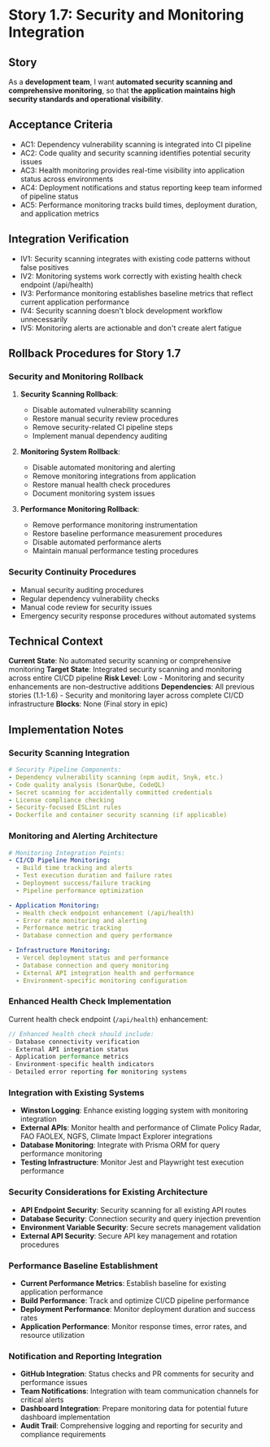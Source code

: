 # Story 1.7: Security and Monitoring Integration

## Story

As a **development team**,
I want **automated security scanning and comprehensive monitoring**,
so that **the application maintains high security standards and operational visibility**.

## Acceptance Criteria

- AC1: Dependency vulnerability scanning is integrated into CI pipeline
- AC2: Code quality and security scanning identifies potential security issues
- AC3: Health monitoring provides real-time visibility into application status across environments
- AC4: Deployment notifications and status reporting keep team informed of pipeline status
- AC5: Performance monitoring tracks build times, deployment duration, and application metrics

## Integration Verification

- IV1: Security scanning integrates with existing code patterns without false positives
- IV2: Monitoring systems work correctly with existing health check endpoint (/api/health)
- IV3: Performance monitoring establishes baseline metrics that reflect current application performance
- IV4: Security scanning doesn't block development workflow unnecessarily
- IV5: Monitoring alerts are actionable and don't create alert fatigue

## Rollback Procedures for Story 1.7

### Security and Monitoring Rollback

1. **Security Scanning Rollback**:
   - Disable automated vulnerability scanning
   - Restore manual security review procedures
   - Remove security-related CI pipeline steps
   - Implement manual dependency auditing

2. **Monitoring System Rollback**:
   - Disable automated monitoring and alerting
   - Remove monitoring integrations from application
   - Restore manual health check procedures
   - Document monitoring system issues

3. **Performance Monitoring Rollback**:
   - Remove performance monitoring instrumentation
   - Restore baseline performance measurement procedures
   - Disable automated performance alerts
   - Maintain manual performance testing procedures

### Security Continuity Procedures

- Manual security auditing procedures
- Regular dependency vulnerability checks
- Manual code review for security issues
- Emergency security response procedures without automated systems

## Technical Context

**Current State**: No automated security scanning or comprehensive monitoring
**Target State**: Integrated security scanning and monitoring across entire CI/CD pipeline
**Risk Level**: Low - Monitoring and security enhancements are non-destructive additions
**Dependencies**: All previous stories (1.1-1.6) - Security and monitoring layer across complete CI/CD infrastructure
**Blocks**: None (Final story in epic)

## Implementation Notes

### Security Scanning Integration

```yaml
# Security Pipeline Components:
- Dependency vulnerability scanning (npm audit, Snyk, etc.)
- Code quality analysis (SonarQube, CodeQL)
- Secret scanning for accidentally committed credentials
- License compliance checking
- Security-focused ESLint rules
- Dockerfile and container security scanning (if applicable)
```

### Monitoring and Alerting Architecture

```yaml
# Monitoring Integration Points:
- CI/CD Pipeline Monitoring:
  - Build time tracking and alerts
  - Test execution duration and failure rates
  - Deployment success/failure tracking
  - Pipeline performance optimization

- Application Monitoring:
  - Health check endpoint enhancement (/api/health)
  - Error rate monitoring and alerting
  - Performance metric tracking
  - Database connection and query performance

- Infrastructure Monitoring:
  - Vercel deployment status and performance
  - Database connection and query monitoring
  - External API integration health and performance
  - Environment-specific monitoring configuration
```

### Enhanced Health Check Implementation

Current health check endpoint (`/api/health`) enhancement:
```javascript
// Enhanced health check should include:
- Database connectivity verification
- External API integration status
- Application performance metrics
- Environment-specific health indicators
- Detailed error reporting for monitoring systems
```

### Integration with Existing Systems

- **Winston Logging**: Enhance existing logging system with monitoring integration
- **External APIs**: Monitor health and performance of Climate Policy Radar, FAO FAOLEX, NGFS, Climate Impact Explorer integrations
- **Database Monitoring**: Integrate with Prisma ORM for query performance monitoring
- **Testing Infrastructure**: Monitor Jest and Playwright test execution performance

### Security Considerations for Existing Architecture

- **API Endpoint Security**: Security scanning for all existing API routes
- **Database Security**: Connection security and query injection prevention
- **Environment Variable Security**: Secure secrets management validation
- **External API Security**: Secure API key management and rotation procedures

### Performance Baseline Establishment

- **Current Performance Metrics**: Establish baseline for existing application performance
- **Build Performance**: Track and optimize CI/CD pipeline performance
- **Deployment Performance**: Monitor deployment duration and success rates
- **Application Performance**: Monitor response times, error rates, and resource utilization

### Notification and Reporting Integration

- **GitHub Integration**: Status checks and PR comments for security and performance issues
- **Team Notifications**: Integration with team communication channels for critical alerts
- **Dashboard Integration**: Prepare monitoring data for potential future dashboard implementation
- **Audit Trail**: Comprehensive logging and reporting for security and compliance requirements
